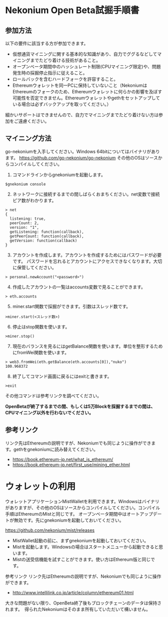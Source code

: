 # Nekonium Open Beta試掘手順書

## 参加方法

以下の要件に該当する方が参加できます。

* 仮想通貨マイニングに関する基本的な知識があり、自力でググるなどしてマイニングまでたどり着ける技術があること。
* オープンベータ期間中のハッシュレート制限(CPUマイニング限定)や、問題発生時の採掘停止指示に従えること。
* ロールバックを含むハードフォークを許容すること。
* Ethereumウォレットを同一PCに保持していないこと（NekoniumはEthereumのフォークのため、Ethereumウォレットに何らかの影響を及ぼす可能性を否定できません。Ethereumウォレットやgethをセットアップしている場合は必ずバックアップを取ってください。）

細かいサポートはできませんので、自力でマイニングまでたどり着けない方は参加をご遠慮ください。

## マイニング方法

go-nekoniumを入手してください。Windows 64bitについてはバイナリがあります。
<a href="https://github.com/go-nekonium/go-nekonium">https://github.com/go-nekonium/go-nekonium</a>
その他のOSはソースからコンパイルしてください。


1. コマンドラインからgnekoniumを起動します。
````
$gnekonium console
````
2. ネットワークに接続するまでの間しばらくおまちください。net変数で接続ピア数がわかります。
````
> net
{
  listening: true,
  peerCount: 2,
  version: "1",
  getListening: function(callback),
  getPeerCount: function(callback),
  getVersion: function(callback)
}
````

3. アカウントを作成します。アカウントを作成するためにはパスワードが必要です。
パスワードを忘れるとアカウントにアクセスできなくなります。大切に保管してください。
````
> personal.newAccount("<password>")
````

4. 作成したアカウントの一覧はaccounts変数で見ることができます。
````
> eth.accounts
````
5. miner.start関数で採掘ができます。引数はスレッド数です。
````
>miner.start(<スレッド数>)
````
6. 停止はstop関数を使います。
````
>miner.stop()
````
7. 現在のバランスを見るにはgetBalance関数を使います。単位を整形するためにfromWei関数を使います。
````
> web3.fromWei(eth.getBalance(eth.accounts[0]),"nuko")
100.968372
````
8. 終了してコマンド画面に戻るにはexitと書きます。
````
>exit
````
その他コマンドは参考リンクを調べてください。

<b>OpenBetaが終了するまでの間、もしくは5万Blockを採掘するまでの間は、CPUマイニング以外を行わないでください。</b>

## 参考リンク

リンク先はEthereumの説明ですが、Nekoniumでも同じように操作ができます。gethをgnekoniumに読み替えてください。

* <a href="https://book.ethereum-jp.net/what_is_ethereum/">https://book.ethereum-jp.net/what_is_ethereum/</a>
* <a href=" https://book.ethereum-jp.net/first_use/mining_ether.html">https://book.ethereum-jp.net/first_use/mining_ether.html</a>


# ウォレットの利用

ウォレットアプリケーションMistWalletを利用できます。Windowsはバイナリがありますが、その他のOSはソースからコンパイルしてください。コンパイル手順はEthereumのMistと同じです。
オープンベータ期間中はオートアップデートが無効です。先にgnekoniumを起動しておいてください。

<a href="https://github.com/nekonium/mist/releases">https://github.com/nekonium/mist/releases</a>


* MistWallet起動の前に、まずgnekoniumを起動しておいてください。
* Mistを起動します。Windowsの場合はスタートメニューから起動できると思います。
* Mistの送受信機能を試すことができます。使い方はEthereum版と同じです。



参考リンク
リンク先はEthereumの説明ですが、Nekoniumでも同じように操作ができます。
* <a href="http://www.intellilink.co.jp/article/column/ethereum01.html">http://www.intellilink.co.jp/article/column/ethereum01.html</a>



大きな問題がない限り、OpenBeta終了後もブロックチェーンのデータは保持されます。　得られたNekoniumはそのまま所有していただいて構いません。



